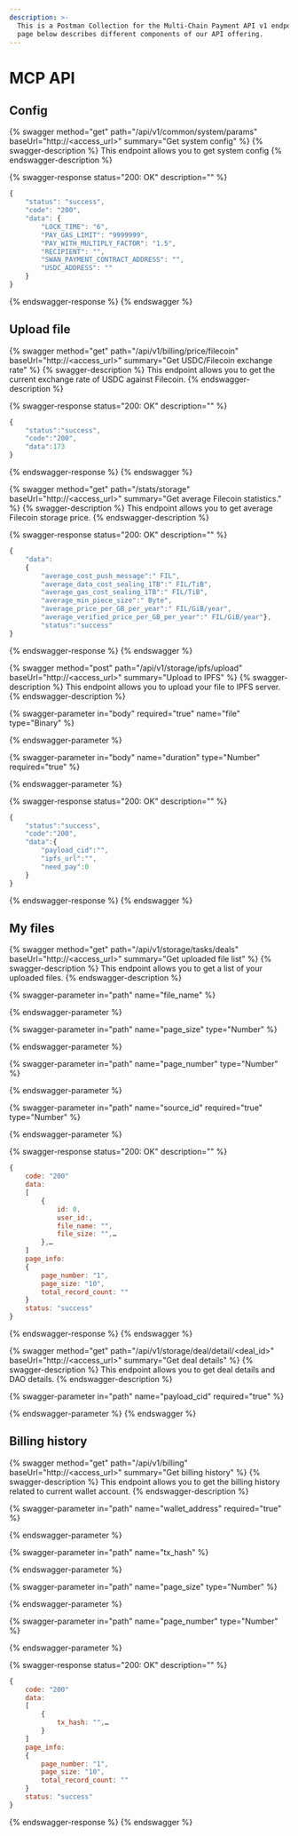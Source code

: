 ```yaml
---
description: >-
  This is a Postman Collection for the Multi-Chain Payment API v1 endpoints. The
  page below describes different components of our API offering.
---
```


# MCP API

## Config

{% swagger method="get" path="/api/v1/common/system/params" baseUrl="http://<access_url>" summary="Get system config" %}
{% swagger-description %}
This endpoint allows you to get system config
{% endswagger-description %}

{% swagger-response status="200: OK" description="" %}
```javascript
{
    "status": "success",
    "code": "200",
    "data": {
        "LOCK_TIME": "6",
        "PAY_GAS_LIMIT": "9999999",
        "PAY_WITH_MULTIPLY_FACTOR": "1.5",
        "RECIPIENT": "",
        "SWAN_PAYMENT_CONTRACT_ADDRESS": "",
        "USDC_ADDRESS": ""
    }
}
```
{% endswagger-response %}
{% endswagger %}

## Upload file

{% swagger method="get" path="/api/v1/billing/price/filecoin" baseUrl="http://<access_url>" summary="Get USDC/Filecoin exchange rate" %}
{% swagger-description %}
This endpoint allows you to get the current exchange rate of USDC against Filecoin.
{% endswagger-description %}

{% swagger-response status="200: OK" description="" %}
```javascript
{
    "status":"success",
    "code":"200",
    "data":173
}
```
{% endswagger-response %}
{% endswagger %}

{% swagger method="get" path="/stats/storage" baseUrl="http://<access_url>" summary="Get average Filecoin statistics." %}
{% swagger-description %}
This endpoint allows you to get average Filecoin storage price.
{% endswagger-description %}

{% swagger-response status="200: OK" description="" %}
```javascript
{
    "data":
    {
        "average_cost_push_message":" FIL",
        "average_data_cost_sealing_1TB":" FIL/TiB",
        "average_gas_cost_sealing_1TB":" FIL/TiB",
        "average_min_piece_size":" Byte",
        "average_price_per_GB_per_year":" FIL/GiB/year",
        "average_verified_price_per_GB_per_year":" FIL/GiB/year"},
        "status":"success"
}
```
{% endswagger-response %}
{% endswagger %}

{% swagger method="post" path="/api/v1/storage/ipfs/upload" baseUrl="http://<access_url>" summary="Upload to IPFS" %}
{% swagger-description %}
This endpoint allows you to upload your file to IPFS server.
{% endswagger-description %}

{% swagger-parameter in="body" required="true" name="file" type="Binary" %}

{% endswagger-parameter %}

{% swagger-parameter in="body" name="duration" type="Number" required="true" %}

{% endswagger-parameter %}

{% swagger-response status="200: OK" description="" %}
```javascript
{
    "status":"success",
    "code":"200",
    "data":{
        "payload_cid":"",
        "ipfs_url":"",
        "need_pay":0
    }
}
```
{% endswagger-response %}
{% endswagger %}

## My files

{% swagger method="get" path="/api/v1/storage/tasks/deals" baseUrl="http://<access_url>" summary="Get uploaded file list" %}
{% swagger-description %}
This endpoint allows you to get a list of your uploaded files.
{% endswagger-description %}

{% swagger-parameter in="path" name="file_name" %}

{% endswagger-parameter %}

{% swagger-parameter in="path" name="page_size" type="Number" %}

{% endswagger-parameter %}

{% swagger-parameter in="path" name="page_number" type="Number" %}

{% endswagger-parameter %}

{% swagger-parameter in="path" name="source_id" required="true" type="Number" %}

{% endswagger-parameter %}

{% swagger-response status="200: OK" description="" %}
```javascript
{
    code: "200"
    data: 
    [
        {
            id: 0, 
            user_id:, 
            file_name: "", 
            file_size: "",…
        },…
    ]
    page_info: 
    {
        page_number: "1", 
        page_size: "10", 
        total_record_count: ""
    }
    status: "success"
}
```
{% endswagger-response %}
{% endswagger %}

{% swagger method="get" path="/api/v1/storage/deal/detail/<deal_id>" baseUrl="http://<access_url>" summary="Get deal details" %}
{% swagger-description %}
This endpoint allows you to get deal details and DAO details.
{% endswagger-description %}

{% swagger-parameter in="path" name="payload_cid" required="true" %}

{% endswagger-parameter %}
{% endswagger %}

## Billing history

{% swagger method="get" path="/api/v1/billing" baseUrl="http://<access_url>" summary="Get billing history" %}
{% swagger-description %}
This endpoint allows you to get the billing history related to current wallet account.
{% endswagger-description %}

{% swagger-parameter in="path" name="wallet_address" required="true" %}

{% endswagger-parameter %}

{% swagger-parameter in="path" name="tx_hash" %}

{% endswagger-parameter %}

{% swagger-parameter in="path" name="page_size" type="Number" %}

{% endswagger-parameter %}

{% swagger-parameter in="path" name="page_number" type="Number" %}

{% endswagger-parameter %}

{% swagger-response status="200: OK" description="" %}
```javascript
{
    code: "200"
    data: 
    [
        {
            tx_hash: "",…
        }
    ]
    page_info: 
    {
        page_number: "1", 
        page_size: "10", 
        total_record_count: ""
    }
    status: "success"    
}
```
{% endswagger-response %}
{% endswagger %}

